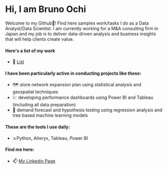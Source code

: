 # Hi, I am Bruno Ochi

Welcome to my Github:wave:! Find here samples work/tasks I do as a Data Analyst/Data Scientist. I am currently working for a M&A consulting firm in Japan and my job is to deliver data-driven analysis and business insights that will help clients create value.

#### Here's a list of my work
- 🔭 [List](my_data_science_notes)


#### I have been particularly active in conducting projects like these:
- :world_map: store network expansion plan using statistical analysis and geospatial techniques
- :chart: developing performance dashboards using Power BI and Tableau (including all data preparation)
- :crystal_ball: demand forecast and hypothesis testing using regression analysis and tree based machine learning models

#### These are the tools I use daily:
- :crossed_swords:Python, Alteryx, Tableau, Power BI

#### Find me here:
- 📫 [My Linkedin Page](https://www.linkedin.com/in/brunoochi/)

<!--
**brunoochi/brunoochi** is a ✨ _special_ ✨ repository because its `README.md` (this file) appears on your GitHub profile.

Here are some ideas to get you started:

- 🔭 I’m currently working on ...
- 🌱 I’m currently learning ...
- 👯 I’m looking to collaborate on ...
- 🤔 I’m looking for help with ...
- 💬 Ask me about ...
- 📫 How to reach me: ...
- 😄 Pronouns: ...
- ⚡ Fun fact: ...
-->
